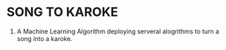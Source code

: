 # SONG TO KAROKE
1) A Machine Learning Algorithm deploying serveral alogrithms to turn
   a song into a karoke.

